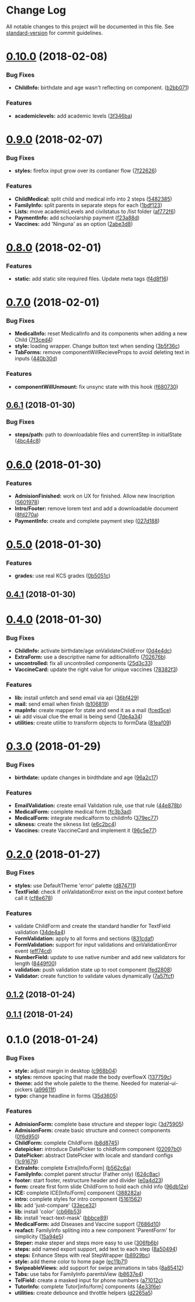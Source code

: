 # Change Log

All notable changes to this project will be documented in this file. See [standard-version](https://github.com/conventional-changelog/standard-version) for commit guidelines.

<a name="0.10.0"></a>
# [0.10.0](https://github.com/taverasmisael/kcs-admision-form/compare/v0.9.0...v0.10.0) (2018-02-08)


### Bug Fixes

* **ChildInfo:** birthdate and age wasn't reflecting on component. ([b2bb071](https://github.com/taverasmisael/kcs-admision-form/commit/b2bb071))


### Features

* **academiclevels:** add academic levels ([3f346ba](https://github.com/taverasmisael/kcs-admision-form/commit/3f346ba))



<a name="0.9.0"></a>
# [0.9.0](https://github.com/taverasmisael/kcs-admision-form/compare/v0.8.0...v0.9.0) (2018-02-07)


### Bug Fixes

* **styles:** firefox input grow over its contianer flow ([7f22626](https://github.com/taverasmisael/kcs-admision-form/commit/7f22626))


### Features

* **ChildMedical:** split child and medical info into 2 steps ([5482385](https://github.com/taverasmisael/kcs-admision-form/commit/5482385))
* **FamilyInfo:** split parents in separate steps for each ([1bdf123](https://github.com/taverasmisael/kcs-admision-form/commit/1bdf123))
* **Lists:** move academicLevels and civilstatus to /list folder ([af772f6](https://github.com/taverasmisael/kcs-admision-form/commit/af772f6))
* **PaymentInfo:** add schoolarship payment ([f23a88d](https://github.com/taverasmisael/kcs-admision-form/commit/f23a88d))
* **Vaccines:** add 'Ninguna' as an option ([2abe3d8](https://github.com/taverasmisael/kcs-admision-form/commit/2abe3d8))



<a name="0.8.0"></a>
# [0.8.0](https://github.com/taverasmisael/kcs-admision-form/compare/v0.7.0...v0.8.0) (2018-02-01)


### Features

* **static:** add static site required files. Update meta tags ([f4d8f16](https://github.com/taverasmisael/kcs-admision-form/commit/f4d8f16))



<a name="0.7.0"></a>
# [0.7.0](https://github.com/taverasmisael/kcs-admision-form/compare/v0.6.1...v0.7.0) (2018-02-01)


### Bug Fixes

* **MedicalInfo:** reset MedicalInfo and its components when adding a new Child ([7f3ced4](https://github.com/taverasmisael/kcs-admision-form/commit/7f3ced4))
* **style:** loading wrapper. Change button text when sending ([3b5f36c](https://github.com/taverasmisael/kcs-admision-form/commit/3b5f36c))
* **TabForms:** remove componentWillRecieveProps to avoid deleting text in inputs ([440b30d](https://github.com/taverasmisael/kcs-admision-form/commit/440b30d))


### Features

* **componentWillUnmount:** fix unsync state with this hook ([f680730](https://github.com/taverasmisael/kcs-admision-form/commit/f680730))



<a name="0.6.1"></a>
## [0.6.1](https://github.com/taverasmisael/kcs-admision-form/compare/v0.6.0...v0.6.1) (2018-01-30)


### Bug Fixes

* **steps/path:** path to downloadable files and currentStep in initialState ([4bc44c8](https://github.com/taverasmisael/kcs-admision-form/commit/4bc44c8))



<a name="0.6.0"></a>
# [0.6.0](https://github.com/taverasmisael/kcs-admision-form/compare/v0.5.0...v0.6.0) (2018-01-30)


### Features

* **AdmisionFinished:** work on UX for finished. Allow new Inscription ([5601978](https://github.com/taverasmisael/kcs-admision-form/commit/5601978))
* **Intro/Footer:** remove lorem text and add a downloadable document ([8fd270a](https://github.com/taverasmisael/kcs-admision-form/commit/8fd270a))
* **PaymentInfo:** create and complete payment step ([027d188](https://github.com/taverasmisael/kcs-admision-form/commit/027d188))



<a name="0.5.0"></a>
# [0.5.0](https://github.com/taverasmisael/kcs-admision-form/compare/v0.4.1...v0.5.0) (2018-01-30)


### Features

* **grades:** use real KCS grades ([0b5051c](https://github.com/taverasmisael/kcs-admision-form/commit/0b5051c))



<a name="0.4.1"></a>
## [0.4.1](https://github.com/taverasmisael/kcs-admision-form/compare/v0.4.0...v0.4.1) (2018-01-30)



<a name="0.4.0"></a>
# [0.4.0](https://github.com/taverasmisael/kcs-admision-form/compare/v0.3.0...v0.4.0) (2018-01-30)


### Bug Fixes

* **ChildInfo:** activate birthdate/age onValidateChildError ([0d4e4dc](https://github.com/taverasmisael/kcs-admision-form/commit/0d4e4dc))
* **ExtraForm:** use a descriptive name for aditionalInfo ([702676b](https://github.com/taverasmisael/kcs-admision-form/commit/702676b))
* **uncontrolled:** fix all uncontrolled components ([25d3c33](https://github.com/taverasmisael/kcs-admision-form/commit/25d3c33))
* **VaccineCard:** update the right value for unique vaccines ([78382f3](https://github.com/taverasmisael/kcs-admision-form/commit/78382f3))


### Features

* **lib:** install unfetch and send email via api ([36bf429](https://github.com/taverasmisael/kcs-admision-form/commit/36bf429))
* **mail:** send email when finish ([b106819](https://github.com/taverasmisael/kcs-admision-form/commit/b106819))
* **mapInfo:** create mapper for state and send it as a mail ([fced5ce](https://github.com/taverasmisael/kcs-admision-form/commit/fced5ce))
* **ui:** add visual clue the email is being send ([7de4a34](https://github.com/taverasmisael/kcs-admision-form/commit/7de4a34))
* **utilities:** create utiitie to transform objects to formData ([81eaf09](https://github.com/taverasmisael/kcs-admision-form/commit/81eaf09))



<a name="0.3.0"></a>
# [0.3.0](https://github.com/taverasmisael/kcs-admision-form/compare/v0.2.0...v0.3.0) (2018-01-29)


### Bug Fixes

* **birthdate:** update changes in birdthdate and age ([96a2c17](https://github.com/taverasmisael/kcs-admision-form/commit/96a2c17))


### Features

* **EmailValidation:** create email Validation rule, use that rule ([44e878b](https://github.com/taverasmisael/kcs-admision-form/commit/44e878b))
* **MedicalForm:** complete medical form ([fc3b3ad](https://github.com/taverasmisael/kcs-admision-form/commit/fc3b3ad))
* **MedicalForm:** integrate medicalform to childInfo ([379ec77](https://github.com/taverasmisael/kcs-admision-form/commit/379ec77))
* **sikness:** create the sikness list ([e6c2bc4](https://github.com/taverasmisael/kcs-admision-form/commit/e6c2bc4))
* **Vaccines:** create VaccineCard and implement it ([96c5e77](https://github.com/taverasmisael/kcs-admision-form/commit/96c5e77))



<a name="0.2.0"></a>
# [0.2.0](https://github.com/taverasmisael/kcs-admision-form/compare/v0.1.2...v0.2.0) (2018-01-27)


### Bug Fixes

* **styles:** use DefaultTheme 'error' palette ([d874711](https://github.com/taverasmisael/kcs-admision-form/commit/d874711))
* **TextField:** check if onValidationError exist on the input context before call it ([cf8e678](https://github.com/taverasmisael/kcs-admision-form/commit/cf8e678))


### Features

* validate ChildForm and create the standard handler for TextField validation ([34de4a4](https://github.com/taverasmisael/kcs-admision-form/commit/34de4a4))
* **FormValidation:** apply to all forms and sections ([831cdaf](https://github.com/taverasmisael/kcs-admision-form/commit/831cdaf))
* **FormValidation:** support for input validations and onValidationError event ([eff74cd](https://github.com/taverasmisael/kcs-admision-form/commit/eff74cd))
* **NumberField:** update to use native number and add new validators for length ([8449f00](https://github.com/taverasmisael/kcs-admision-form/commit/8449f00))
* **validation:** push validation state up to root component ([fed2808](https://github.com/taverasmisael/kcs-admision-form/commit/fed2808))
* **Validator:** create function to validate values dynamically ([7a57fcf](https://github.com/taverasmisael/kcs-admision-form/commit/7a57fcf))



<a name="0.1.2"></a>
## [0.1.2](https://github.com/taverasmisael/kcs-admision-form/compare/v0.1.1...v0.1.2) (2018-01-24)



<a name="0.1.1"></a>
## [0.1.1](https://github.com/taverasmisael/kcs-admision-form/compare/v0.1.0...v0.1.1) (2018-01-24)



<a name="0.1.0"></a>
# 0.1.0 (2018-01-24)


### Bug Fixes

* **style:** adjust margin in desktop ([c968b04](https://github.com/taverasmisael/kcs-admision-form/commit/c968b04))
* **styles:** remove spacing that made the body overflowX ([137759c](https://github.com/taverasmisael/kcs-admision-form/commit/137759c))
* **theme:** add the whole palette to the theme. Needed for material-ui-pickers ([a99611f](https://github.com/taverasmisael/kcs-admision-form/commit/a99611f))
* **typo:** change headline in forms ([35d3605](https://github.com/taverasmisael/kcs-admision-form/commit/35d3605))


### Features

* **AdmisionForm:** complete base structure and stepper logic ([3d75905](https://github.com/taverasmisael/kcs-admision-form/commit/3d75905))
* **AdmisionForm:** create basic structure and connect components ([0f6d950](https://github.com/taverasmisael/kcs-admision-form/commit/0f6d950))
* **ChildForm:** complete ChildForm ([b8d8745](https://github.com/taverasmisael/kcs-admision-form/commit/b8d8745))
* **datepicker:** introduce DatePicker to childform component ([02097b0](https://github.com/taverasmisael/kcs-admision-form/commit/02097b0))
* **DatePicker:** abstract DatePicker with locale and standard configs ([1c91679](https://github.com/taverasmisael/kcs-admision-form/commit/1c91679))
* **ExtraInfo:** complete Extra[Info/Form] ([b562c6a](https://github.com/taverasmisael/kcs-admision-form/commit/b562c6a))
* **FamilyInfo:** complet parent structur (Father only) ([624c8ac](https://github.com/taverasmisael/kcs-admision-form/commit/624c8ac))
* **footer:** start footer, restructure header and divider ([e0a4d23](https://github.com/taverasmisael/kcs-admision-form/commit/e0a4d23))
* **form:** create first form slide ChildForm to hold each child info ([96db12e](https://github.com/taverasmisael/kcs-admision-form/commit/96db12e))
* **ICE:** complete ICE[Info/Form] component ([388282a](https://github.com/taverasmisael/kcs-admision-form/commit/388282a))
* **intro:** complete styles for intro component ([5161562](https://github.com/taverasmisael/kcs-admision-form/commit/5161562))
* **lib:** add 'just-compare' ([33ece32](https://github.com/taverasmisael/kcs-admision-form/commit/33ece32))
* **lib:** install 'color' ([cb66b53](https://github.com/taverasmisael/kcs-admision-form/commit/cb66b53))
* **lib:** install 'react-text-mask' ([bbbce89](https://github.com/taverasmisael/kcs-admision-form/commit/bbbce89))
* **MedicalForm:** add Diseases and Vaccine support ([7686d10](https://github.com/taverasmisael/kcs-admision-form/commit/7686d10))
* **reafact:** FamilyInfo spliting into a new component 'ParentForm' for simplicity ([15a94e5](https://github.com/taverasmisael/kcs-admision-form/commit/15a94e5))
* **Steper:** make steper and steps more easy to use ([306fb6b](https://github.com/taverasmisael/kcs-admision-form/commit/306fb6b))
* **steps:** add named export support, add text to each step ([8a50494](https://github.com/taverasmisael/kcs-admision-form/commit/8a50494))
* **steps:** Enhance Steps with real StepWrapper ([b8929bc](https://github.com/taverasmisael/kcs-admision-form/commit/b8929bc))
* **style:** add theme color to home page ([ec11b71](https://github.com/taverasmisael/kcs-admision-form/commit/ec11b71))
* **SwipeableViews:** add support for swipe animations in tabs ([8a85412](https://github.com/taverasmisael/kcs-admision-form/commit/8a85412))
* **Tabs:** use tabs for FamilyInfo parentsView ([b8637e4](https://github.com/taverasmisael/kcs-admision-form/commit/b8637e4))
* **TelField:** create a masked input for phone numbers ([a71012c](https://github.com/taverasmisael/kcs-admision-form/commit/a71012c))
* **TutorInfo:** complete Tutor[info/form] components ([4e33f6e](https://github.com/taverasmisael/kcs-admision-form/commit/4e33f6e))
* **utilities:** create debounce and throttle helpers ([d2265a5](https://github.com/taverasmisael/kcs-admision-form/commit/d2265a5))
